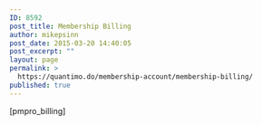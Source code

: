 ```yaml
---
ID: 8592
post_title: Membership Billing
author: mikepsinn
post_date: 2015-03-20 14:40:05
post_excerpt: ""
layout: page
permalink: >
  https://quantimo.do/membership-account/membership-billing/
published: true
---
```

[pmpro_billing]